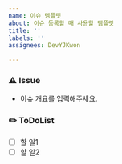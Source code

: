 ```yaml
---
name: 이슈 템플릿
about: 이슈 등록할 때 사용할 템플릿
title: ''
labels: ''
assignees: DevYJKwon

---
```


### ⚠️ Issue
- 이슈 개요를 입력해주세요.

### ✏️ ToDoList
- [ ] 할 일1
- [ ] 할 일2
